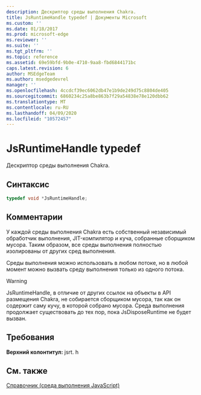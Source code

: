 ```yaml
---
description: Дескриптор среды выполнения Chakra.
title: JsRuntimeHandle typedef | Документы Microsoft
ms.custom: ''
ms.date: 01/18/2017
ms.prod: microsoft-edge
ms.reviewer: ''
ms.suite: ''
ms.tgt_pltfrm: ''
ms.topic: reference
ms.assetid: 69e59bfd-9b0e-4710-9aa8-fbd6844171bc
caps.latest.revision: 6
author: MSEdgeTeam
ms.author: msedgedevrel
manager: ''
ms.openlocfilehash: 4ccdcf39ec6062db47e1b9de249d75c8804de405
ms.sourcegitcommit: 6860234c25a8be863b7f29a54838e78e120dbb62
ms.translationtype: MT
ms.contentlocale: ru-RU
ms.lasthandoff: 04/09/2020
ms.locfileid: "10572457"
---
```

# JsRuntimeHandle typedef
Дескриптор среды выполнения Chakra.  
  
## Синтаксис  
  
```cpp  
typedef void *JsRuntimeHandle;  
```  
  
## Комментарии  
 У каждой среды выполнения Chakra есть собственный независимый обработчик выполнения, JIT-компилятор и куча, собранные сборщиком мусора. Таким образом, все среды выполнения полностью изолированы от других сред выполнения.  
  
 Среды выполнения можно использовать в любом потоке, но в любой момент можно вызвать среду выполнения только из одного потока.  
  
> [!WARNING]
>  JsRuntimeHandle, в отличие от других ссылок на объекты в API размещения Chakra, не собирается сборщиком мусора, так как он содержит саму кучу, в которой собрано мусора. Среда выполнения продолжает существовать до тех пор, пока JsDisposeRuntime не будет вызван.  
  
## Требования  
 **Верхний колонтитул:** jsrt. h  
  
## См. также  
 [Справочник (среда выполнения JavaScript)](../chakra-hosting/reference-javascript-runtime.md)